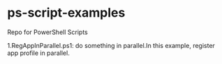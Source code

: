 # ps-script-examples
Repo for PowerShell Scripts

1.RegAppInParallel.ps1: do something in parallel.In this example, register app profile in parallel.
